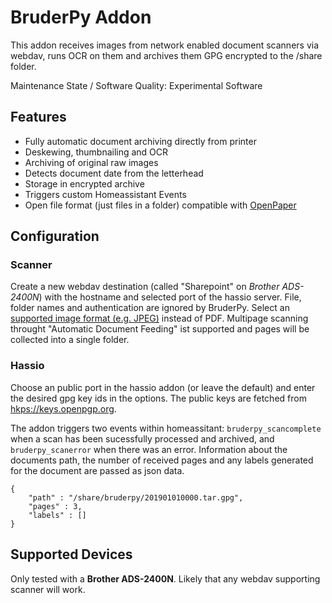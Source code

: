 # BruderPy Addon

This addon receives images from network enabled document scanners via webdav, runs OCR on them and archives them GPG encrypted to the /share folder. 

Maintenance State / Software Quality: Experimental Software

## Features

* Fully automatic document archiving directly from printer
* Deskewing, thumbnailing and OCR
* Archiving of original raw images
* Detects document date from the letterhead
* Storage in encrypted archive
* Triggers custom Homeassistant Events
* Open file format (just files in a folder) compatible with [OpenPaper](https://openpaper.work/en-us/)


## Configuration

### Scanner

Create a new webdav destination (called "Sharepoint" on *Brother ADS-2400N*) with the hostname and selected port of the hassio server. File, folder names and authentication are ignored by BruderPy. Select an [supported image format (e.g. JPEG)](https://pillow.readthedocs.io/en/5.1.x/handbook/image-file-formats.html) instead of PDF. Multipage scanning throught "Automatic Document Feeding" ist supported and pages will be collected into a single folder.


### Hassio
Choose an public port in the hassio addon (or leave the default) and enter the desired gpg key ids in the options. The public keys are fetched from [hkps://keys.openpgp.org](https://keys.openpgp.org).

The addon triggers two events within homeassitant: `bruderpy_scancomplete` when a scan has been sucessfully processed and archived, and `bruderpy_scanerror` when there was an error. Information about the documents path, the number of received pages and any labels generated for the document are passed as json data.
```
{
    "path" : "/share/bruderpy/201901010000.tar.gpg",
    "pages" : 3,
    "labels" : []
}
```

## Supported Devices
Only tested with a **Brother ADS-2400N**. Likely that any webdav supporting scanner will work.